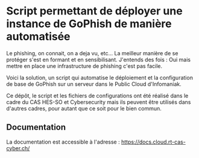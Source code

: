 # Script permettant de déployer une instance de GoPhish de manière automatisée

Le phishing, on connait, on a deja vu, etc...
La meilleur manière de se protéger s'est en formant et en sensibilisant.
J'entends des fois : Oui mais mettre en place une infrastructure de phishing c'est pas facile.

Voici la solution, un script qui automatise le déploiement et la configuration de base de GoPhish sur un serveur dans le Public Cloud d'Infomaniak.

Ce dépôt, le script et les fichiers de configurations ont été réalisé dans le cadre du CAS HES-SO et Cybersecurity mais ils peuvent être utilisés dans d'autres cadres, pour autant que ce soit pour le bien commun.

## Documentation

La documentation est accessible à l'adresse : https://docs.cloud.rt-cas-cyber.ch/